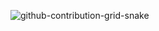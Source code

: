 ![github-contribution-grid-snake](https://user-images.githubusercontent.com/102666404/177802088-7d347eed-5db0-4740-8441-3a43934d25af.svg)
